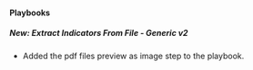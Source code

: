 
#### Playbooks
##### New: Extract Indicators From File - Generic v2
- Added the pdf files preview as image step to the playbook.
